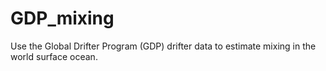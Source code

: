# GDP_mixing
Use the Global Drifter Program (GDP) drifter data to estimate mixing in the world surface ocean. 

